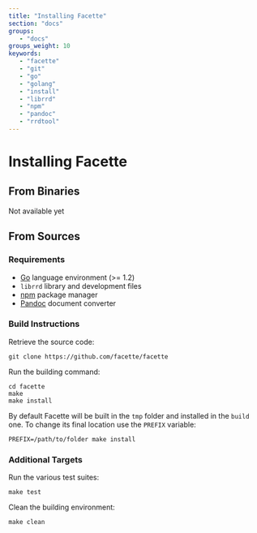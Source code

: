 ```yaml
---
title: "Installing Facette"
section: "docs"
groups:
   - "docs"
groups_weight: 10
keywords:
   - "facette"
   - "git"
   - "go"
   - "golang"
   - "install"
   - "librrd"
   - "npm"
   - "pandoc"
   - "rrdtool"
---
```


# Installing Facette

## From Binaries

Not available yet

## From Sources

### Requirements

 * [Go](http://golang.org/) language environment (>= 1.2)
 * `librrd` library and development files
 * [npm](https://www.npmjs.org/) package manager
 * [Pandoc](http://johnmacfarlane.net/pandoc/) document converter

### Build Instructions

Retrieve the source code:

```
git clone https://github.com/facette/facette
```

Run the building command:

```
cd facette
make
make install
```

By default Facette will be built in the `tmp` folder and installed in the `build` one. To change its final location use
the `PREFIX` variable:

```
PREFIX=/path/to/folder make install
```

### Additional Targets

Run the various test suites:

```
make test
```

Clean the building environment:

```
make clean
```
